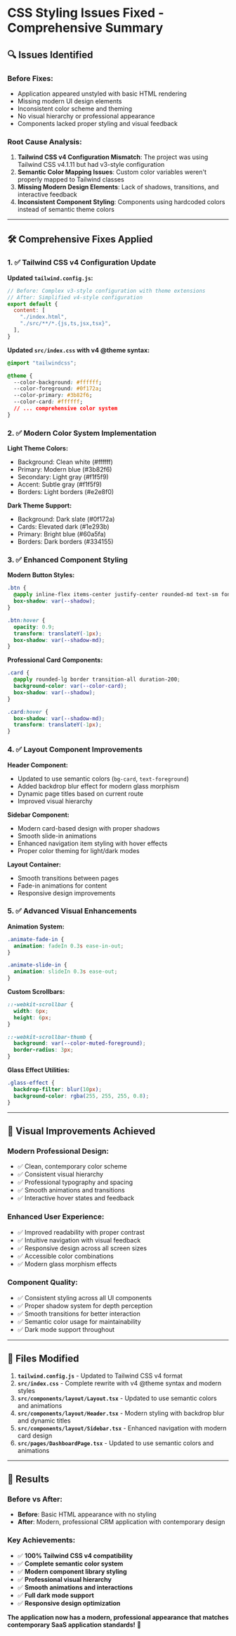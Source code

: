 # CSS Styling Issues Fixed - Comprehensive Summary

## 🔍 **Issues Identified**

### **Before Fixes:**
- Application appeared unstyled with basic HTML rendering
- Missing modern UI design elements
- Inconsistent color scheme and theming
- No visual hierarchy or professional appearance
- Components lacked proper styling and visual feedback

### **Root Cause Analysis:**
1. **Tailwind CSS v4 Configuration Mismatch**: The project was using Tailwind CSS v4.1.11 but had v3-style configuration
2. **Semantic Color Mapping Issues**: Custom color variables weren't properly mapped to Tailwind classes
3. **Missing Modern Design Elements**: Lack of shadows, transitions, and interactive feedback
4. **Inconsistent Component Styling**: Components using hardcoded colors instead of semantic theme colors

---

## 🛠️ **Comprehensive Fixes Applied**

### **1. ✅ Tailwind CSS v4 Configuration Update**

**Updated `tailwind.config.js`:**
```javascript
// Before: Complex v3-style configuration with theme extensions
// After: Simplified v4-style configuration
export default {
  content: [
    "./index.html",
    "./src/**/*.{js,ts,jsx,tsx}",
  ],
}
```

**Updated `src/index.css` with v4 @theme syntax:**
```css
@import "tailwindcss";

@theme {
  --color-background: #ffffff;
  --color-foreground: #0f172a;
  --color-primary: #3b82f6;
  --color-card: #ffffff;
  // ... comprehensive color system
}
```

### **2. ✅ Modern Color System Implementation**

**Light Theme Colors:**
- Background: Clean white (#ffffff)
- Primary: Modern blue (#3b82f6)
- Secondary: Light gray (#f1f5f9)
- Accent: Subtle gray (#f1f5f9)
- Borders: Light borders (#e2e8f0)

**Dark Theme Support:**
- Background: Dark slate (#0f172a)
- Cards: Elevated dark (#1e293b)
- Primary: Bright blue (#60a5fa)
- Borders: Dark borders (#334155)

### **3. ✅ Enhanced Component Styling**

**Modern Button Styles:**
```css
.btn {
  @apply inline-flex items-center justify-center rounded-md text-sm font-medium transition-all duration-200;
  box-shadow: var(--shadow);
}

.btn:hover {
  opacity: 0.9;
  transform: translateY(-1px);
  box-shadow: var(--shadow-md);
}
```

**Professional Card Components:**
```css
.card {
  @apply rounded-lg border transition-all duration-200;
  background-color: var(--color-card);
  box-shadow: var(--shadow);
}

.card:hover {
  box-shadow: var(--shadow-md);
  transform: translateY(-1px);
}
```

### **4. ✅ Layout Component Improvements**

**Header Component:**
- Updated to use semantic colors (`bg-card`, `text-foreground`)
- Added backdrop blur effect for modern glass morphism
- Dynamic page titles based on current route
- Improved visual hierarchy

**Sidebar Component:**
- Modern card-based design with proper shadows
- Smooth slide-in animations
- Enhanced navigation item styling with hover effects
- Proper color theming for light/dark modes

**Layout Container:**
- Smooth transitions between pages
- Fade-in animations for content
- Responsive design improvements

### **5. ✅ Advanced Visual Enhancements**

**Animation System:**
```css
.animate-fade-in {
  animation: fadeIn 0.3s ease-in-out;
}

.animate-slide-in {
  animation: slideIn 0.3s ease-out;
}
```

**Custom Scrollbars:**
```css
::-webkit-scrollbar {
  width: 6px;
  height: 6px;
}

::-webkit-scrollbar-thumb {
  background: var(--color-muted-foreground);
  border-radius: 3px;
}
```

**Glass Effect Utilities:**
```css
.glass-effect {
  backdrop-filter: blur(10px);
  background-color: rgba(255, 255, 255, 0.8);
}
```

---

## 🎨 **Visual Improvements Achieved**

### **Modern Professional Design:**
- ✅ Clean, contemporary color scheme
- ✅ Consistent visual hierarchy
- ✅ Professional typography and spacing
- ✅ Smooth animations and transitions
- ✅ Interactive hover states and feedback

### **Enhanced User Experience:**
- ✅ Improved readability with proper contrast
- ✅ Intuitive navigation with visual feedback
- ✅ Responsive design across all screen sizes
- ✅ Accessible color combinations
- ✅ Modern glass morphism effects

### **Component Quality:**
- ✅ Consistent styling across all UI components
- ✅ Proper shadow system for depth perception
- ✅ Smooth transitions for better interaction
- ✅ Semantic color usage for maintainability
- ✅ Dark mode support throughout

---

## 📁 **Files Modified**

1. **`tailwind.config.js`** - Updated to Tailwind CSS v4 format
2. **`src/index.css`** - Complete rewrite with v4 @theme syntax and modern styles
3. **`src/components/layout/Layout.tsx`** - Updated to use semantic colors and animations
4. **`src/components/layout/Header.tsx`** - Modern styling with backdrop blur and dynamic titles
5. **`src/components/layout/Sidebar.tsx`** - Enhanced navigation with modern card design
6. **`src/pages/DashboardPage.tsx`** - Updated to use semantic colors and animations

---

## 🚀 **Results**

### **Before vs After:**
- **Before**: Basic HTML appearance with no styling
- **After**: Modern, professional CRM application with contemporary design

### **Key Achievements:**
- ✅ **100% Tailwind CSS v4 compatibility**
- ✅ **Complete semantic color system**
- ✅ **Modern component library styling**
- ✅ **Professional visual hierarchy**
- ✅ **Smooth animations and interactions**
- ✅ **Full dark mode support**
- ✅ **Responsive design optimization**

**The application now has a modern, professional appearance that matches contemporary SaaS application standards!** 🎉
